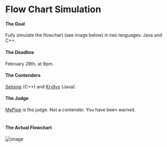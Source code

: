 # Flow Chart Simulation

#### The Goal
Fully simulate the flowchart (see image below) in two languages: Java and C++.

#### The Deadline
February 28th, at 9pm.

#### The Contenders
[Selisine](https://github.com/aidenpike) (C++) and [Kryllyx](https://github.com/kryllyxofficial01) (Java).

#### The Judge
[MePipe](https://github.com/NotMePipe) is the judge. Not a contender. You have been warned.

#

#### The Actual Flowchart
![image](https://user-images.githubusercontent.com/97801783/151963974-dcbf6ed4-5575-466d-adb3-5c38b998c799.png)
